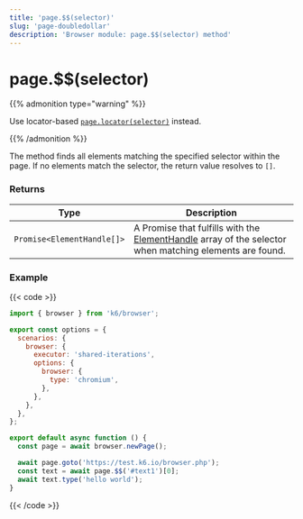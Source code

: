 ```yaml
---
title: 'page.$$(selector)'
slug: 'page-doubledollar'
description: 'Browser module: page.$$(selector) method'
---
```


# page.$$(selector)

{{% admonition type="warning" %}}

Use locator-based [`page.locator(selector)`](https://grafana.com/docs/k6/<K6_VERSION>/javascript-api/k6-experimental/browser/page/locator/) instead.

{{% /admonition %}}

The method finds all elements matching the specified selector within the page. If no elements match the selector, the return value resolves to `[]`.

### Returns

| Type                       | Description                                                                                                                                                                                              |
| -------------------------- | -------------------------------------------------------------------------------------------------------------------------------------------------------------------------------------------------------- |
| `Promise<ElementHandle[]>` | A Promise that fulfills with the [ElementHandle](https://grafana.com/docs/k6/<K6_VERSION>/javascript-api/k6-experimental/browser/elementhandle/) array of the selector when matching elements are found. |

### Example

{{< code >}}

```javascript
import { browser } from 'k6/browser';

export const options = {
  scenarios: {
    browser: {
      executor: 'shared-iterations',
      options: {
        browser: {
          type: 'chromium',
        },
      },
    },
  },
};

export default async function () {
  const page = await browser.newPage();

  await page.goto('https://test.k6.io/browser.php');
  const text = await page.$$('#text1')[0];
  await text.type('hello world');
}
```

{{< /code >}}
